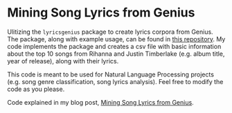 # Mining Song Lyrics from Genius
Ulitizing the ```lyricsgenius``` package to create lyrics corpora from Genius. 
The package, along with example usage, can be found in [this repository](https://github.com/johnwmillr/LyricsGenius). 
My code implements the package and creates a csv file
with basic information about the top 10 songs from Rihanna and Justin Timberlake (e.g. album title, year of release), along with their lyrics.

This code is meant to be used for Natural Language Processing projects (e.g. song genre classification, song lyrics analysis).
Feel free to modify the code as you please.

Code explained in my blog post, [Mining Song Lyrics from Genius](https://zpitenis.com/blog/post/mining-song-lyrics-from-genius/).
